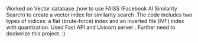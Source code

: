 Worked on Vector database ,how to use FAISS (Facebook AI Similarity Search) to create a vector index for similarity search .The code includes two types of indices: a flat (brute-force) index and an inverted file (IVF) index with quantization. 
Used Fast API and Uvicorn server . Further need to dockerize this project. :)
